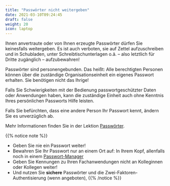 ```yaml
---
title: "Passwörter nicht weitergeben"
date: 2021-03-10T09:24:45
draft: false
weight: 20
icon: laptop
---
```

Ihnen anvertraute oder von Ihnen erzeugte Passwörter dürfen Sie keinesfalls weitergeben. Es ist auch verboten, sie auf Zettel aufzuschreiben und in Schubladen, unter Schreibtischunterlagen o.ä. – also letztlich für Dritte zugänglich – aufzubewahren!

Passwörter sind personengebunden. Das heißt: Alle berechtigten Personen können über die zuständige Organisationseinheit ein eigenes Passwort erhalten. Sie benötigen nicht das Ihrige!

Falls Sie Schwierigkeiten mit der Bedienung passwortgeschützter Daten oder Anwendungen haben, kann die zuständige Einheit auch ohne Kenntnis Ihres persönlichen Passworts Hilfe leisten.

Falls Sie befürchten, dass eine andere Person Ihr Passwort kennt, ändern Sie es unverzüglich ab.

Mehr Informationen finden Sie in der Lektion [Passwörter](/03-lektion-passwoerter).

{{% notice note %}}

- Geben Sie nie ein Passwort weiter!
- Bewahren Sie Ihr Passwort nur an einem Ort auf: In Ihrem Kopf, allenfalls noch in einem [Passwort-Manager](/03-lektion-passwoerter/04-Werkzeuge-fuer-Passwoerter#passwort-manager)
- Geben Sie Kennungen zu Ihren Fachanwendungen nicht an Kolleginnen oder Kollegen weiter!
- Und nutzen Sie **sichere** Passwörter und die Zwei-Faktoren-Authentisierung (wenn angeboten),
  {{% /notice %}}